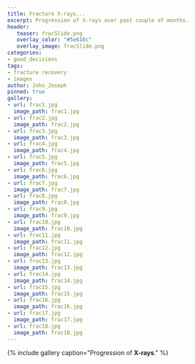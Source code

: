 ```yaml
---
title: Fracture X-rays...
excerpt: Progression of X-rays over past couple of months.
header:
   teaser: fracSlide.png
   overlay_color: "#5e616c"
   overlay_image: fracSlide.png
categories:
- good_decisions
tags:
- fracture recovery
- images
author: John_Joseph
pinned: true
gallery:
- url: frac1.jpg
  image_path: frac1.jpg
- url: frac2.jpg
  image_path: frac2.jpg
- url: frac3.jpg
  image_path: frac3.jpg
- url: frac4.jpg
  image_path: frac4.jpg
- url: frac5.jpg
  image_path: frac5.jpg
- url: frac6.jpg
  image_path: frac6.jpg
- url: frac7.jpg
  image_path: frac7.jpg
- url: frac8.jpg
  image_path: frac8.jpg
- url: frac9.jpg
  image_path: frac9.jpg
- url: frac10.jpg
  image_path: frac10.jpg
- url: frac11.jpg
  image_path: frac11.jpg
- url: frac12.jpg
  image_path: frac12.jpg
- url: frac13.jpg
  image_path: frac13.jpg
- url: frac14.jpg
  image_path: frac14.jpg
- url: frac15.jpg
  image_path: frac15.jpg
- url: frac16.jpg
  image_path: frac16.jpg
- url: frac17.jpg
  image_path: frac17.jpg
- url: frac18.jpg
  image_path: frac18.jpg
---
```



{% include gallery caption="Progression of **X-rays**." %}
